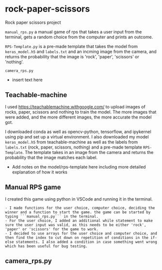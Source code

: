 # rock-paper-scissors
Rock paper scissors project

```manual_rps.py``` a manual game of rps that takes a user input from the terminal, gets a random choice from the computer and prints an outcome.

```RPS-Template.py``` is a pre-made template that takes the model from ```keras_model.h5``` and ```labels.txt``` and an incming image from the camera, and returns the probability that the image is 'rock', 'paper', 'scissors' or 'nothing'.

```camera_rps.py```
- insert text here


## Teachable-machine
I used https://teachablemachine.withgoogle.com/ to upload images of rocks, paper, scissors and nothing to train the model. The more images that were added, and the more different images, the more accurate the model got.

I downloaded conda as well as opencv-python, tensorflow, and ipykernel using pip and set up a virtual environment. I also downloaded my model ```keras_model.h5``` from teachable-machine as well as the labels from ```labels.txt``` (rock, paper, scissors, nothing) and a pre-made template ```RPS-Template```. The template takes in an image from the camera and returns the probability that the image matches each label.

- Add notes on the model/rps-template here including more detailed explanation of how it works

## Manual RPS game
I created this game using python in VSCode and running it in the terminal.

    - I made functions for the user choice, computer choice, deciding the winner and a function to start the game. the game can be started by typing ```manual_rps.py``` in the terminal.
    - For the user choice, I added an additional while statement to make sure the user input was valid, as this needs to be either 'rock', 'paper' or 'scissors' for the game to work.
    - I decided to use arrays for the user choice and computer choice, and then find the index to cut down on repetition of conditions in the if-else statements. I also added a condition in case something went wrong which has been useful for bug testing.

## camera_rps.py


